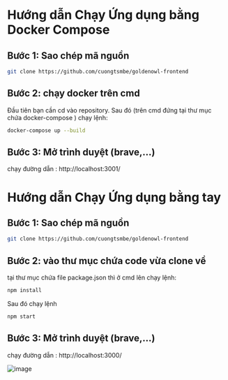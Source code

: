 # Hướng dẫn Chạy Ứng dụng bằng Docker Compose
## Bước 1: Sao chép mã nguồn
```bash
git clone https://github.com/cuongtsmbe/goldenowl-frontend
```

## Bước 2: chạy docker trên cmd
Đầu tiên bạn cần cd vào repository. Sau đó (trên cmd đứng tại thư mục chứa docker-compose ) chạy lệnh: 
```bash
docker-compose up --build
```
## Bước 3: Mở trình duyệt (brave,...)
chạy đường dẫn : http://localhost:3001/


# Hướng dẫn Chạy Ứng dụng bằng tay 
## Bước 1: Sao chép mã nguồn
```bash
git clone https://github.com/cuongtsmbe/goldenowl-frontend
```
## Bước 2: vào thư mục chứa code vừa clone về 
tại thư mục chứa file package.json thì ở cmd lên chạy lệnh: 
```bash
npm install
```
Sau đó chạy lệnh 
```bash
npm start
```
## Bước 3: Mở trình duyệt (brave,...)
chạy đường dẫn : http://localhost:3000/

![image](https://github.com/cuongtsmbe/goldenowl-frontend/assets/77524070/dd028851-cd00-4f40-b8d0-a502cf39ef57)

